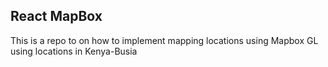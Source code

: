 ## React MapBox
This is a repo to on how to implement mapping locations using Mapbox GL using locations in Kenya-Busia
